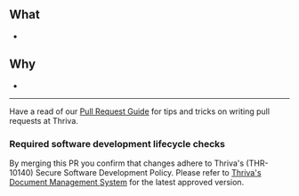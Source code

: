 ## What

-

## Why

-

---
Have a read of our [Pull Request Guide](https://github.com/thrivadev/cookbook/blob/main/guides/pull-request-guide.md) for tips and tricks on writing pull requests at Thriva.

### Required software development lifecycle checks

By merging this PR you confirm that changes adhere to Thriva's (THR-10140) Secure Software Development Policy. Please refer to [Thriva's Document Management System](https://www.notion.so/thriva/39dc79dc1afe4bad905adacb08af097d?v=fe4f1b5e3c7f427f8e56192aca09033a) for the latest approved version.
